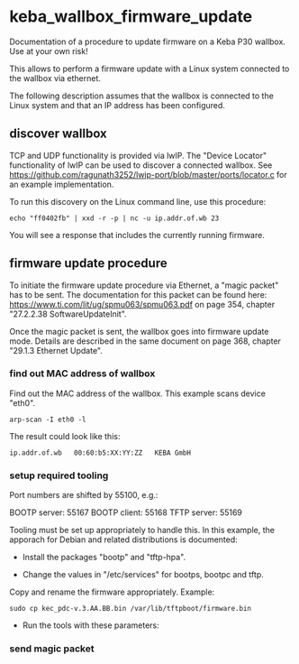 # keba_wallbox_firmware_update

Documentation of a procedure to update firmware on a Keba P30 wallbox. Use at your own risk!

This allows to perform a firmware update with a Linux system connected to the wallbox via ethernet.

The following description assumes that the wallbox is connected to the Linux system and that an IP
address has been configured.

## discover wallbox

TCP and UDP functionality is provided via lwIP. The "Device Locator" functionality of lwIP can be used
to discover a connected wallbox. See https://github.com/ragunath3252/lwip-port/blob/master/ports/locator.c 
for an example implementation.

To run this discovery on the Linux command line, use this procedure:

```code
echo "ff0402fb" | xxd -r -p | nc -u ip.addr.of.wb 23
```

You will see a response that includes the currently running firmware.

## firmware update procedure

To initiate the firmware update procedure via Ethernet, a "magic packet" has to be sent. The documentation
for this packet can be found here: https://www.ti.com/lit/ug/spmu063/spmu063.pdf on page 354, chapter
"27.2.2.38 SoftwareUpdateInit".

Once the magic packet is sent, the wallbox goes into firmware update mode. Details are described in the same
document on page 368, chapter "29.1.3 Ethernet Update".

### find out MAC address of wallbox

Find out the MAC address of the wallbox. This example scans device "eth0".

```code
arp-scan -I eth0 -l
```

The result could look like this:

```code
ip.addr.of.wb	00:60:b5:XX:YY:ZZ	KEBA GmbH
```

### setup required tooling

Port numbers are shifted by 55100, e.g.:

BOOTP server: 55167
BOOTP client: 55168
TFTP server:  55169

Tooling must be set up appropriately to handle this. In this example, 
the apporach for Debian and related distributions is documented:

* Install the packages "bootp" and "tftp-hpa".

* Change the values in "/etc/services" for bootps, bootpc and tftp.

Copy and rename the firmware appropriately. Example:

```code
sudo cp kec_pdc-v.3.AA.BB.bin /var/lib/tftpboot/firmware.bin
```

* Run the tools with these parameters: 

### send magic packet

